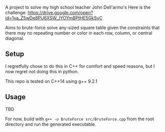 A project to solve my high school teacher John Dell'armo's
Here is the challenge: https://drive.google.com/open?id=1va_Z5wDe8PU6XSW_IYOYmBPtHE5GkSvC

Aims to brute-force solve any-sized square table given the constraints that there may no repeating number or color in each row, column, or central diagonal.

## Setup
I regretfully chose to do this in C++ for comfort and speed reasons, but I now regret not doing this in python.

This repo is tested on C++14 using g++ 9.2.1

## Usage
TBD

For now, build with `g++ -o BruteForce src/BruteForce.cpp` from the root directory and run the generated executable.
